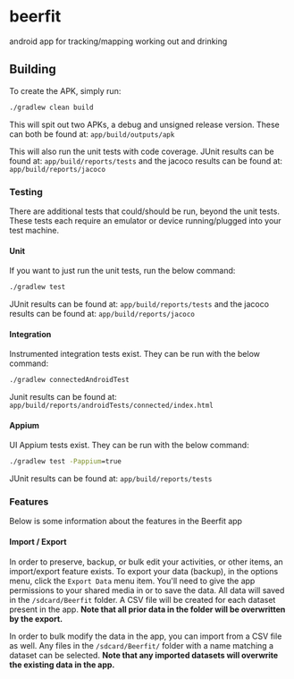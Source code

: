 # beerfit
android app for tracking/mapping working out and drinking

## Building
To create the APK, simply run:
```cmd
./gradlew clean build
```
This will spit out two APKs, a debug and unsigned release version. These can both be found at:
`app/build/outputs/apk`

This will also run the unit tests with code coverage.
JUnit results can be found at:
`app/build/reports/tests`
and the jacoco results can be found at:
`app/build/reports/jacoco`

### Testing
There are additional tests that could/should be run, beyond the unit tests.
These tests each require an emulator or device running/plugged into your test machine.

#### Unit
If you want to just run the unit tests, run the below command:
```cmd
./gradlew test
```
JUnit results can be found at:
`app/build/reports/tests`
and the jacoco results can be found at:
`app/build/reports/jacoco`

#### Integration
Instrumented integration tests exist. They can be run with the below command:
```cmd
./gradlew connectedAndroidTest
```
Junit results can be found at:
`app/build/reports/androidTests/connected/index.html`

#### Appium
UI Appium tests exist. They can be run with the below command:
```cmd
./gradlew test -Pappium=true
```
JUnit results can be found at:
`app/build/reports/tests`

### Features
Below is some information about the features in the Beerfit app

#### Import / Export
In order to preserve, backup, or bulk edit your activities, or other items, an import/export
feature exists. To export your data (backup), in the options menu, click the `Export Data` menu
item. You'll need to give the app permissions to your shared media in or to save the data. All
data will saved in the `/sdcard/Beerfit` folder. A CSV file will be created for each dataset present
in the app. **Note that all prior data in the folder will be overwritten by the export.**

In order to bulk modify the data in the app, you can import from a CSV file as well. Any files in the
`/sdcard/Beerfit/` folder with a name matching a dataset can be selected. **Note that any imported 
datasets will overwrite the existing data in the app.**